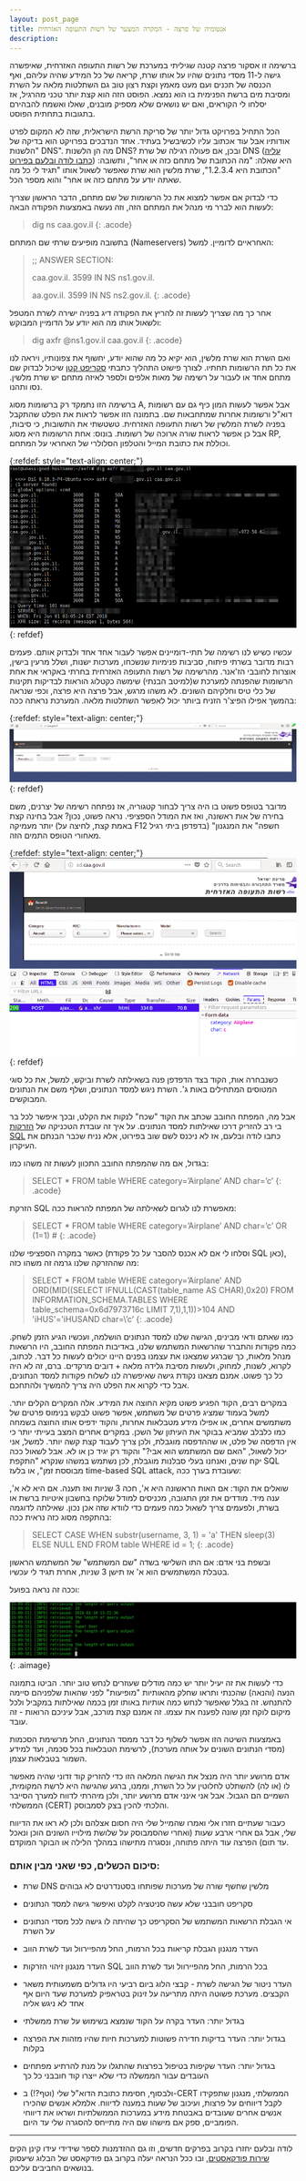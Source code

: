 ```yaml
---
layout: post_page
title: אנטומיה של פרצה - המקרה המצער של רשות התעופה האזרחית
description: 
---
```


ברשימה זו אסקור פרצה קטנה שגיליתי במערכת של רשות התעופה האזרחית, שאיפשרה גישה ל-11 מסדי נתונים שהיו על אותו שרת, קריאה של כל המידע שהיה עליהם, ואף הכנסה של תכנים ועם מעט מאמץ וקצת רצון טוב גם השתלטות מלאה על השרת ומסיבת מים ברשת הפנימית בו הוא נמצא. הפוסט הזה הוא קצת יותר טכני מהרגיל, אז יסלחו לי הקוראים, ואם יש נושאים שלא מספיק מובנים, שאלו ואשמח להבהירם בתגובות בתחתית הפוסט.

הכל התחיל בפרויקט גדול יותר של סריקת הרשת הישראלית, שזה לא המקום לפרט אודותיו אבל עוד אכתוב עליו לכשיבשיל בעתיד. אחד הנדבכים בפרויקט הוא בדיקה של "הלשנות DNS". מה הן הלשנות DNS? ובכן, אם פעולה רגילה של שרת DNS ([עליה כתבו לודה ובלעם בפירוט](https://tech.b48.club/2018/03/10/what-is-dns.html)) היא שאלה: "מה הכתובת של מתחם כזה או אחר", ותשובה: "הכתובת היא 1.2.3.4", שרת מלשין הוא שרת שאפשר לשאול אותו "תגיד לי כל מה שאתה יודע על מתחם כזה או אחר" והוא מספר הכל.

כדי לבדוק אם אפשר למצוא את כל הרשומות של שם מתחם, הדבר הראשון שצריך לעשות הוא לברר מי מנהל את המתחם הזה, וזה נעשה באמצעות הפקודה הבאה:
> dig ns caa.gov.il 
{: .acode}

בתשובה מופיעים שרתי שם המתחם (Nameservers) האחראיים לדומיין. למשל:

> ;; ANSWER SECTION:
>
> caa.gov.il.		3599	IN	NS	ns1.gov.il.
>
> aa.gov.il.		3599	IN	NS	ns2.gov.il.
{: .acode}

אחר כך מה שצריך לעשות זה להריץ את הפקודה דיג בפניה ישירה לשרת המטפל ולשאול אותו מה הוא יודע על הדומיין המבוקש:
> dig axfr @ns1.gov.il caa.gov.il
{: .acode}

ואם השרת הוא שרת מלשין, הוא יקיא כל מה שהוא יודע, יחשוף את צפונותיו, ויראה לנו את כל תת הרשומות תחתיו. לצורך פישוט התהליך כתבתי [סקריפט קטן](https://github.com/noam-r/php-axfr) שיכול לבדוק שם מתחם אחד או לעבור על רשימה של מאות אלפים ולספר לאיזה מתחם יש שרת מלשין. נסו ותהנו.

ברשימה הזו נתמקד רק ברשומות מסוג A, אבל אפשר לעשות המון כיף גם עם רשומות דוא"ל ורשומות אחרות שמתחבאות שם. בתמונה הזו אפשר לראות את הפלט שהתקבל בפניה לשרת המלשין של רשות התעופה האזרחית. טשטשתי את התשובות, כי סיבות, אבל כן אפשר לראות שורה ארוכה של רשומות. בונוס: אחת הרשומות היא מסוג RP, וכוללת את כתובת המייל והטלפון הסלולרי של האחראי על המתחם. 

{:refdef: style="text-align: center;"}
![dig axfr](/img/2018-06-01-01.png)
{: refdef}

עכשיו כשיש לנו רשימה של תתי-דומיינים אפשר לעבור אחד אחד ולבדוק אותם. פעמים רבות מדובר בשרתי פיתוח, סביבות פנימיות שנשכחו, מערכות ישנות, ושלל מרעין בישין, אוצרות לחובבי הז'אנר. מהרשימה של רשות התעופה האזרחית בחרתי באקראי את אחת הרשומות שהפנתה למערכת ש(למיטב הבנתי) שימשה כקטלוג הוראות לבדיקות תקינות של כלי טיס וחלקיהם השונים. לא משהו מרגש, אבל פרצה היא פרצה, וכפי שנראה בהמשך אפילו הפיצ'ר הזניח ביותר יכול לאפשר השתלטות מלאה. המערכת נראתה ככה:

{:refdef: style="text-align: center;"}
![caa form](/img/2018-06-01-02.png)
{: refdef}

מדובר בטופס פשוט בו היה צריך לבחור קטגוריה, אז נפתחה רשימה של יצרנים, משם בחירה של אות ראשונה, ואז את המודל הספציפי. נראה פשוט, נכון? אבל בחינה קצת יותר מעמיקה (באמת קצת, לחיצה על F12 בדפדפן ביתי רגיל) "חשפה" את המנגנון מאחורי הטופס התמים הזה.

{:refdef: style="text-align: center;"}
![caa form post](/img/2018-06-01-03.png)
{: refdef}

כשנבחרה אות, הקוד בצד הדפדפן פנה בשאילתה לשרת וביקש, למשל, את כל סוגי המטוסים המתחילים באות ג'. השרת ניגש למסד הנתונים, ושלף משם את הנתונים המבוקשים.

אבל מה, המפתח החובב שכתב את הקוד "שכח" לנקות את הקלט, ובכך איפשר לכל בר בי רב להזריק דרכו שאילתות למסד הנתונים. על איך זה עובדת הטכניקה של [הזרקות SQL](https://tech.b48.club/2018/02/20/what-is-sql-injection.html) כתבו לודה ובלעם, אז לא ניכנס לשם שוב בפירוט, אלא נניח שכבר הבנתם את העיקרון.

בגדול, אם מה שהמפתח החובב התכוון לעשות זה משהו כמו:

> SELECT * FROM table WHERE category=’Airplane’ AND char=’c’
{: .acode}

הזרקת SQL מאפשרת לנו לגרום לשאילתה של המפתח להראות ככה:

> SELECT * FROM table WHERE category=’Airplane’ AND char=’c’ OR (1=1) #
{: .acode}

כאשר במקרה הספציפי שלנו (וסלחו לי אם לא אכנס להסבר על כל פקודת SQL כאן), מה שההזרקה שלנו גרמה זה משהו כזה:

> SELECT * FROM table WHERE category=’Airplane' AND ORD(MID((SELECT IFNULL(CAST(table_name AS CHAR),0x20) FROM INFORMATION_SCHEMA.TABLES WHERE table_schema=0x6d7973716c LIMIT 7,1),1,1))>104 AND 'iHUS'='iHUSAND char=\’c’
{: .acode}

כמו שאתם ודאי מבינים, הגישה שלנו למסד הנתונים הושלמה, ועכשיו הגיע הזמן לשחק. כמה פקודות והתברר שהרשאות המשתמש שלנו, באדיבות המפתח החובב, היו הרשאות מנהל מלאות, כך שברגע שמצאנו את עצמנו בפנים היינו יכולים לעשות כל דבר. לכתוב, לקרוא, לשנות, למחוק, ולעשות מסיבת גלידה מלאה + דובים מרקדים. ברם, זה לא היה כל כך פשוט. אמנם מצאנו נקודת גישה שאיפשרה לנו לשלוח פקודות למסד הנתונים, אבל כדי לקרוא את הפלט היה צריך להמשיך ולהתחכם.

במקרים רבים, הקוד הפגיע פשוט מקיא החוצה את המידע. אלה המקרים הקלים יותר. למשל בעמוד שמציג פרטים של משתמש, אפשר פשוט לבקש בנימוס פרטים של משתמשים אחרים, או אפילו מידע מטבלאות אחרות, והקוד ידפיס אותו החוצה בשמחה כמו כלבלב שמביא בבוקר את העיתון של השכן. במקרים אחרים המצב בעייתי יותר כי אין הדפסה של פלט, או שההדפסה מוגבלת, ולכן צריך לעבוד קצת קשה יותר. למשל, אני יכול לשאול, "האם שם המשתמש הוא אבי?" והקוד רק יגיד כן או לא. אבל לשאול ככה יקח שנים, ואנחנו בעלי סבלנות מוגבלת, לכן נשתמש במשהו שנקרא "התקפת SQL מבוססת זמן", או בלעז time-based SQL attack, שעובדת בערך ככה:

שואלים את הקוד: אם האות הראשונה היא א', חכה 3 שניות ואז תענה. אם היא לא א', ענה מיד. מודדים את זמן התגובה, מכניסים למודל שלוקח בחשבון איטיות ברשת או בשרת, ולפעמים צריך לשאול כמה פעמים כדי לוודא שזה אכן נכון. שאילתה לדוגמה בהתקפה מסוג כזה נראית ככה: 

> SELECT CASE WHEN substr(username, 3, 1) = 'a' THEN sleep(3) ELSE NULL END FROM table WHERE id = 1;
{: .acode}

ובשפת בני אדם: אם התו השלישי בשדה "שם המשתמש" של המשתמש הראשון בטבלת המשתמשים הוא א' אז תישן 3 שניות, אחרת תגיד לי עכשיו.

וככה זה נראה בפועל:

![time blind SQL injection](/img/2018-06-01-04.gif)
{: .aimage}

כדי לעשות את זה יעיל יותר יש כמה מודלים שעוזרים לנחש טוב יותר. הביטו בתמונה הנעה (והנאה) שהכנתי ותראו שחלק מהאותיות "מופיעות" לפני שהאות שלפניהם סיימה להתנחש. זה בגלל שאפשר לנחש כמה אותיות באותו זמן בכמה שאילתות במקביל ולכל מיקום לוקח זמן שונה לפענח את עצמו. זה אמנם קצת מורכב, אבל עיניכם הרואות - זה עובד.

באמצעות השיטה הזו אפשר לשלוף כל דבר ממסד הנתונים, החל מרשימת הסכמות (מסדי הנתונים השונים על אותה מערכת), לרשימת הטבלאות בכל סכמה, ועד למידע השמור בטבלאות עצמן.

אדם מרושע יותר היה מנצל את הגישה המלאה הזו כדי להזריק קוד זדוני שהיה מאפשר לו (או לה) להשתלט לחלוטין על כל השרת, וממנו, ברגע שהגישה היא לרשת המקומית, השמיים הם הגבול. אבל אני אינני אדם מרושע יותר, ולכן מיהרתי לדווח למערך הסייבר הממשלתי (CERT) והלכתי להכין בצק לסמבוסק.

כעבור שעתיים חזרו אלי ואמרו שהמייל שלי היה חסום אצלהם ולכן לא ראו את הדיווח שלי, אבל גם אחרי ארבע שעות (ואחרי שהסמבוסק על שלושת מילוייו השונים הוכן ונאכל עד תום) הפרצה עוד היתה פתוחה, ונסגרה מתישהו במהלך הלילה או הבוקר המוקדם.


### סיכום הכשלים, כפי שאני מבין אותם:


* שרת DNS מלשין שחשף שורה של מערכות שפותחו בסטנדרטים לא גבוהים

* סקריפט חובבני שלא עשה סניטציה לקלט ואיפשר גישה למסד הנתונים

* אי הגבלת הרשאות המשתמש של הסקריפט כך שהיתה לו גישה לכל מסדי הנתונים על השרת

* העדר מנגנון הגבלת קריאות בכל הרמות, החל מהפיירוול ועד לשרת הווב

* העדר מנגנון זיהוי הזרקות SQL בכל הרמות, החל מהפיירוול ועד לשרת הווב

* העדר ניטור של הגישה לשרת - קבצי הלוג ביום רביעי היו גדולים משמעותית משאר הקבצים. מערכת פשוטה היתה מתריעה על זינוק בטראפיק למערכת שעד היום אף אחד לא ניגש אליה

* בגדול יותר: העדר בקרה על הקוד שנמצא בשימוש על שרת ממשלתי

* בגדול יותר: העדר בדיקות חדירה פשוטות למערכות חיות שהיו מזהות את הפרצה בקלות

* בגדול יותר: העדר שקיפות בטיפול בפרצות שהתגלו על מנת להרתיע מפתחים העובדים עבור הממשלה כדי שלא ייצרו קוד חובבני כל כך

* ולבסוף, חסימת כתובת הדוא"ל שלי (וטף?!) ב-CERT הממשלתי, מנגנון שתפקידו לקבל דיווחים על פרצות, ועיכוב של שעות במענה לדיווח. אלמלא אנשים שהכירו אנשים אחרים שעובדים באבטחת מידע במערכות הממשלתיות ושראו את דיווחי הפומביים, ספק אם מישהו שם היה מתייחס להסגרה שלי עד היום.

---

לודה ובלעם יחזרו בקרוב בפרקים חדשים, וזו גם ההזדמנות לספר שידידי עידו קינן הקים [שירות פודקאסטים](http://podcasti.co/), ובו ככל הנראה יעלה בקרוב גם פודקאסט של הבלוג שיעסוק בנושאים החביבים עליכם.

